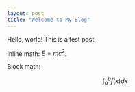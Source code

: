 ```yaml
---
layout: post
title: "Welcome to My Blog"
---
```


Hello, world! This is a test post.

Inline math: $E=mc^2$.

Block math:

$$\int_a^b f(x)dx$$
